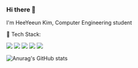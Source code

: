 ### Hi there 👋

I'm HeeYeeun Kim, Computer Engineering student

🌱 Tech Stack:

<a href="" target="_blank"><img src="https://img.shields.io/badge/C++-00599C?style=flat-square&logo=Cplusplus&logoColor=white"/></a>
<a href="https://www.java.com/" target="_blank"><img src="https://shields.io/badge/JavaScript-F7DF1E?logo=JavaScript&logoColor=000&style=flat-square"/></a>
<a href="" target="_blank"><img src="https://img.shields.io/badge/python-3670A0?style=for-the-badge&logo=python&logoColor=ffdd54"/></a>
<a href="" target="_blank"><img src="https://img.shields.io/badge/Django-092E20?style=for-the-badge&logo=django&logoColor=green"/></a>
<a href="" target="_blank"><img src="https://img.shields.io/badge/FastAPI-005571?style=for-the-badge&logo=fastapi"/></a>

![Anurag's GitHub stats](https://github-readme-stats.vercel.app/api?username=hykk-git&show_icons=true&theme=radical)
